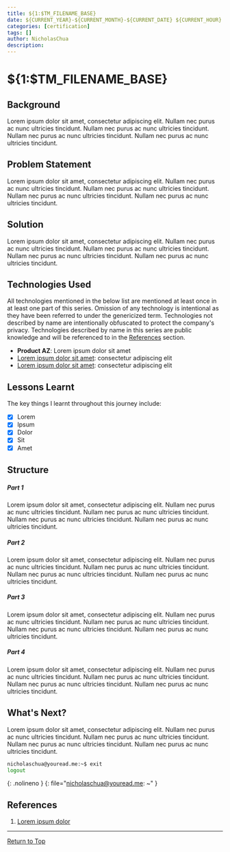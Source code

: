```yaml
---
title: ${1:$TM_FILENAME_BASE}
date: ${CURRENT_YEAR}-${CURRENT_MONTH}-${CURRENT_DATE} ${CURRENT_HOUR}:${CURRENT_MINUTE}:${CURRENT_SECOND} +08:00
categories: [certification]
tags: []
author: NicholasChua
description:
---
```


# ${1:$TM_FILENAME_BASE}

## Background

Lorem ipsum dolor sit amet, consectetur adipiscing elit. Nullam nec purus ac nunc ultricies tincidunt. Nullam nec purus ac nunc ultricies tincidunt. Nullam nec purus ac nunc ultricies tincidunt. Nullam nec purus ac nunc ultricies tincidunt.

## Problem Statement

Lorem ipsum dolor sit amet, consectetur adipiscing elit. Nullam nec purus ac nunc ultricies tincidunt. Nullam nec purus ac nunc ultricies tincidunt. Nullam nec purus ac nunc ultricies tincidunt. Nullam nec purus ac nunc ultricies tincidunt.

## Solution

Lorem ipsum dolor sit amet, consectetur adipiscing elit. Nullam nec purus ac nunc ultricies tincidunt. Nullam nec purus ac nunc ultricies tincidunt. Nullam nec purus ac nunc ultricies tincidunt. Nullam nec purus ac nunc ultricies tincidunt.

## Technologies Used

All technologies mentioned in the below list are mentioned at least once in at least one part of this series. Omission of any technology is intentional as they have been referred to under the genericized term. Technologies not described by name are intentionally obfuscated to protect the company's privacy. Technologies described by name in this series are public knowledge and will be referenced to in the [References](#references) section. 

- **Product AZ**: Lorem ipsum dolor sit amet
- [Lorem ipsum dolor sit amet][1]: consectetur adipiscing elit
- [Lorem ipsum dolor sit amet][1]: consectetur adipiscing elit

## Lessons Learnt

The key things I learnt throughout this journey include:

- [x] Lorem
- [x] Ipsum
- [x] Dolor
- [x] Sit
- [x] Amet

## Structure

##### Part 1

Lorem ipsum dolor sit amet, consectetur adipiscing elit. Nullam nec purus ac nunc ultricies tincidunt. Nullam nec purus ac nunc ultricies tincidunt. Nullam nec purus ac nunc ultricies tincidunt. Nullam nec purus ac nunc ultricies tincidunt.

##### Part 2

Lorem ipsum dolor sit amet, consectetur adipiscing elit. Nullam nec purus ac nunc ultricies tincidunt. Nullam nec purus ac nunc ultricies tincidunt. Nullam nec purus ac nunc ultricies tincidunt. Nullam nec purus ac nunc ultricies tincidunt.

##### Part 3

Lorem ipsum dolor sit amet, consectetur adipiscing elit. Nullam nec purus ac nunc ultricies tincidunt. Nullam nec purus ac nunc ultricies tincidunt. Nullam nec purus ac nunc ultricies tincidunt. Nullam nec purus ac nunc ultricies tincidunt.

##### Part 4

Lorem ipsum dolor sit amet, consectetur adipiscing elit. Nullam nec purus ac nunc ultricies tincidunt. Nullam nec purus ac nunc ultricies tincidunt. Nullam nec purus ac nunc ultricies tincidunt. Nullam nec purus ac nunc ultricies tincidunt.

## What's Next?

Lorem ipsum dolor sit amet, consectetur adipiscing elit. Nullam nec purus ac nunc ultricies tincidunt. Nullam nec purus ac nunc ultricies tincidunt. Nullam nec purus ac nunc ultricies tincidunt. Nullam nec purus ac nunc ultricies tincidunt.

```bash
nicholaschua@youread.me:~$ exit
logout
```
{: .nolineno }
{: file="nicholaschua@youread.me: ~" }

## References

1. [Lorem ipsum dolor][1]

[1]: https://www.example.com/

---
[Return to Top](#${FOAM_SLUG})